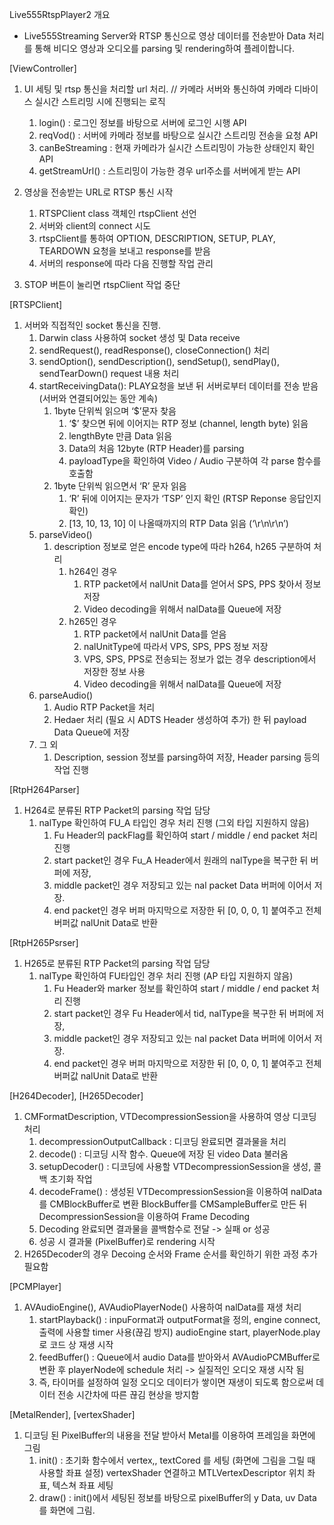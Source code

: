 Live555RtspPlayer2 개요 
 - Live555Streaming Server와 RTSP 통신으로 영상 데이터를 전송받아 Data 처리를 통해 비디오 영상과 오디오를 parsing 및 rendering하여 플레이합니다.

[ViewController]
1. UI 세팅 및 rtsp 통신을 처리할 url 처리. 
         // 카메라 서버와 통신하여 카메라 디바이스 실시간 스트리밍 시에 진행되는 로직
    1. login() : 로그인 정보를 바탕으로 서버에 로그인 시행 API
    2. reqVod() : 서버에 카메라 정보를 바탕으로 실시간 스트리밍 전송을 요청 API
    3. canBeStreaming : 현재 카메라가 실시간 스트리밍이 가능한 상태인지 확인 API
    4. getStreamUrl() : 스트리밍이 가능한 경우 url주소를 서버에게 받는 API

2. 영상을 전송받는 URL로 RTSP 통신 시작
    1. RTSPClient class 객체인 rtspClient 선언
    2. 서버와 client의 connect 시도 
    3. rtspClient를 통하여 OPTION, DESCRIPTION, SETUP, PLAY, TEARDOWN 요청을 보내고 response를 받음
    4. 서버의 response에 따라 다음 진행할 작업 관리

3. STOP 버튼이 눌리면 rtspClient 작업 중단

[RTSPClient]
1. 서버와 직접적인 socket 통신을 진행. 
    1. Darwin class 사용하여 socket 생성 및 Data receive
    2. sendRequest(), readResponse(), closeConnection() 처리
    3. sendOption(), sendDescription(), sendSetup(), sendPlay(), sendTearDown() request 내용 처리
    4. startReceivingData(): PLAY요청을 보낸 뒤 서버로부터 데이터를 전송 받음 (서버와 연결되어있는 동안 계속)
        1. 1byte 단위씩 읽으며 ‘$’문자 찾음 
            1. ‘$’ 찾으면 뒤에 이어지는 RTP 정보 (channel, length byte) 읽음
            2. lengthByte 만큼 Data 읽음
            3. Data의 처음 12byte (RTP Header)를 parsing
            4. payloadType을 확인하여 Video / Audio 구분하여 각 parse 함수를 호출함
        2. 1byte 단위씩 읽으면서 ‘R’ 문자 읽음
            1. ‘R’ 뒤에 이어지는 문자가 ‘TSP’ 인지 확인 (RTSP Reponse 응답인지 확인)
            2. [13, 10, 13, 10] 이 나올때까지의 RTP Data 읽음 (‘\r\n\r\n’)
    5. parseVideo() 
        1. description 정보로 얻은 encode type에 따라 h264, h265 구분하여 처리
            1. h264인 경우
                1. RTP packet에서 nalUnit Data를 얻어서 SPS, PPS 찾아서 정보 저장
                2. Video decoding을 위해서 nalData를 Queue에 저장
            2. h265인 경우
                1. RTP packet에서 nalUnit Data를 얻음
                2. nalUnitType에 따라서 VPS, SPS, PPS 정보 저장
                3. VPS, SPS, PPS로 전송되는 정보가 없는 경우 description에서 저장한 정보 사용
                4. Video decoding을 위해서 nalData를 Queue에 저장
    6. parseAudio()
        1. Audio RTP Packet을 처리
        2. Hedaer 처리 (필요 시 ADTS Header 생성하여 추가) 한 뒤 payload Data Queue에 저장
    7. 그 외 
        1. Description, session 정보를 parsing하여 저장, Header parsing 등의 작업 진행 

[RtpH264Parser]
1. H264로 분류된 RTP Packet의 parsing 작업 담당
    1. nalType 확인하여 FU_A 타입인 경우 처리 진행 (그외 타입 지원하지 않음)
        1. Fu Header의 packFlag를 확인하여 start /  middle / end packet 처리 진행 
        2. start packet인 경우 Fu_A Header에서 원래의 nalType을 복구한 뒤 버퍼에 저장, 
        3. middle packet인 경우 저장되고 있는 nal packet Data 버퍼에 이어서 저장.
        4. end packet인 경우 버퍼 마지막으로 저장한 뒤 [0, 0, 0, 1] 붙여주고 전체 버퍼값 nalUnit Data로 반환

[RtpH265Psrser]
1. H265로 분류된 RTP Packet의 parsing 작업 담당
    1. nalType 확인하여 FU타입인 경우 처리 진행 (AP 타입 지원하지 않음)
        1. Fu Header와 marker 정보를 확인하여 start /  middle / end packet 처리 진행 
        2. start packet인 경우 Fu Header에서 tid, nalType을 복구한 뒤 버퍼에 저장, 
        3. middle packet인 경우 저장되고 있는 nal packet Data 버퍼에 이어서 저장.
        4. end packet인 경우 버퍼 마지막으로 저장한 뒤 [0, 0, 0, 1] 붙여주고 전체 버퍼값 nalUnit Data로 반환

[H264Decoder], [H265Decoder]
1. CMFormatDescription, VTDecompressionSession을 사용하여 영상 디코딩 처리 
    1. decompressionOutputCallback : 디코딩 완료되면 결과물을 처리
    2. decode() : 디코딩 시작 함수. Queue에 저장 된 video Data 불러옴
    3. setupDecoder() : 디코딩에 사용할 VTDecompressionSession을 생성, 콜백 초기화 작업
    4. decodeFrame() : 생성된 VTDecompressionSession을 이용하여 nalData를 CMBlockBuffer로 변환
                                          BlockBuffer를 CMSampleBuffer로 만든 뒤 DecompressionSession을 이용하여 Frame Decoding
	5. Decoding 완료되면 결과물을 콜백함수로 전달 -> 실패 or 성공 
	6. 성공 시 결과물 (PixelBuffer)로 rendering 시작
2. H265Decoder의 경우 Decoing 순서와 Frame 순서를 확인하기 위한 과정 추가 필요함 

[PCMPlayer]
1. AVAudioEngine(), AVAudioPlayerNode() 사용하여 nalData를 재생 처리
    1. startPlayback() : inpuFormat과 outputFormat을 정의, engine connect, 출력에 사용할 timer 사용(끊김 방지)
					    audioEngine start, playerNode.play로 코드 상 재생 시작
    2. feedBuffer() : Queue에서 audio Data를 받아와서 AVAudioPCMBuffer로 변환 후 playerNode에 schedule 처리 
   				      -> 실질적인 오디오 재생 시작 됨
	3. 즉, 타이머를 설정하여 일정 오디오 데이터가 쌓이면 재생이 되도록 함으로써 데이터 전송 시간차에 따른 끊김 현상을 방지함 

[MetalRender], [vertexShader]
1. 디코딩 된 PixelBuffer의 내용을 전달 받아서 Metal를 이용하여 프레임을 화면에 그림
    1. init() : 초기화 함수에서 vertex,, textCored 를 세팅 (화면에 그림을 그릴 때 사용할 좌표 설정)
 			vertexShader 연결하고 MTLVertexDescriptor 위치 좌표, 텍스쳐 좌표 세팅 
	2. draw() : init()에서 세팅된 정보를 바탕으로 pixelBuffer의 y Data, uv Data를 화면에 그림. 



